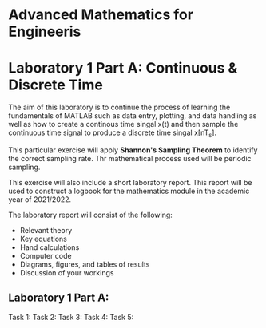 # Advanced Mathematics for Engineeris
# Laboratory 1 Part A: Continuous & Discrete Time

The aim of this laboratory is to continue the process of learning the fundamentals of MATLAB such as data entry, plotting, and data handling as well as how to create a continous time singal x(t) and then sample the continuous time signal to produce a discrete time singal x[nT<sub>s</sub>].

This particular exercise will apply <b>Shannon's Sampling Theorem</b> to identify the correct sampling rate. Thr mathematical process used will be periodic sampling. 

This exercise will also include a short laboratory report. This report will be used to construct a logbook for the mathematics module in the academic year of 2021/2022. 

The laboratory report will consist of the following:
  - Relevant theory
  - Key equations
  - Hand calculations
  - Computer code
  - Diagrams, figures, and tables of results
  - Discussion of your workings 

## Laboratory 1 Part A:
Task 1:
Task 2:
Task 3:
Task 4: 
Task 5:
